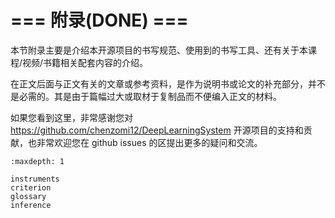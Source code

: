 <!--Copyright © ZOMI 适用于[License](https://github.com/chenzomi12/DeepLearningSystem)版权许可-->

# === 附录(DONE) ===

本节附录主要是介绍本开源项目的书写规范、使用到的书写工具、还有关于本课程/视频/书籍相关配套内容的介绍。

在正文后面与正文有关的文章或参考资料，是作为说明书或论文的补充部分，并不是必需的。其是由于篇幅过大或取材于复制品而不便编入正文的材料。

如果您看到这里，非常感谢您对 https://github.com/chenzomi12/DeepLearningSystem 开源项目的支持和贡献，也非常欢迎您在 github issues 的区提出更多的疑问和交流。

```toc
:maxdepth: 1

instruments
criterion
glossary
inference
```
